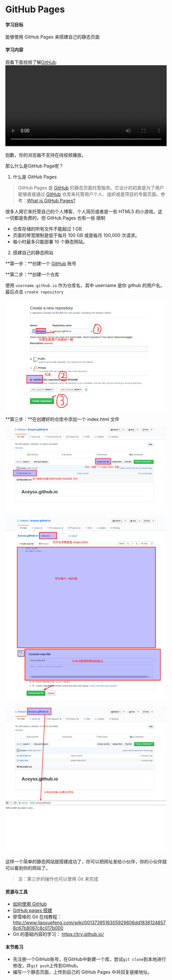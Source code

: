# GitHub Pages

#### 学习目标

能够使用 GitHub Pages 来搭建自己的静态页面

#### 学习内容

观看下面视频了解[GitHub](https://github.com):
<video width="100%" id="video" controls="" preload="auto" poster="">
      <source id="mp4" src="/video/First Look • Collaboration with Git and GitHub.mp4" type="video/mp4">
      <p>抱歉，你的浏览器不支持在线视频播放。</p>
</video>
那么什么是GitHub Page呢？
1. 什么是 GitHub Pages

> GitHub Pages 是 [GitHub](www.github.com) 的静态页面托管服务。它设计的初衷是为了用户能够直接通过  [GitHub](www.github.com) 仓库来托管用户个人、组织或是项目的专属页面。参考：[What is GitHub Pages?](http://link.zhihu.com/?target=https%3A//help.github.com/articles/what-is-github-pages/)

很多人用它来托管自己的个人博客、个人简历或者是一些 HTML5 的小游戏，这一切都是免费的，但 GitHub  Pages 也有一些 限制

- 仓库存储的所有文件不能超过 1 GB
- 页面的带宽限制是低于每月 100 GB 或是每月 100,000 次请求。
- 每小时最多只能部署 10 个静态网站。



2. 搭建自己的静态网站

**第一步：**创建一个 [GitHub](www.github.com) 账号

**第二步：**创建一个仓库

使用 `username.github.io` 作为仓库名，其中 username 是你 github 的用户名。最后点击 `create repository`

![](../assets/create1.png)

**第三步：**在创建好的仓库中添加一个 index.html 文件

![](../assets/create-index1.png)

![](../assets/create-index2.png)

![](../assets/create-finish.png )

这样一个简单的静态网站就搭建成功了，你可以把网址发给小伙伴，你的小伙伴就可以看到你的网站了。

> 注：第三步的操作也可以使用 Git 来完成

#### 资源与工具

- [如何使用 GitHub](https://www.zhihu.com/question/20070065)
- [GitHub pages 搭建](https://pages.github.com/)
- 廖雪峰的 Git 在线教程：<http://www.liaoxuefeng.com/wiki/0013739516305929606dd18361248578c67b8067c8c017b000>
- Git 的基础内容的学习： <https://try.github.io/>



#### 本节练习
- 先注册一个GitHub账号，在GitHub中新建一个库，尝试`git clone`到本地进行修改，并`git push`上传到Github。
- 编写一个静态页面，上传到自己的 GitHub Pages 中并回复链接地址。

